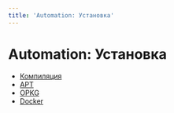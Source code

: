 ```yaml
---
title: 'Automation: Установка'
---
```


# Automation: Установка

- [Компиляция](/automation/installation/build/)
- [APT](/automation/installation/apt/)
- [OPKG](/automation/installation/opkg/)
- [Docker](/automation/installation/docker/)
